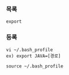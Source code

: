 ### 목록
    export

### 등록
    vi ~/.bash_profile
    ex) export JAVA=[경로]

    source ~/.bash_profile